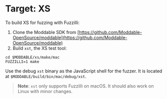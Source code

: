 # Target: XS

To build XS for fuzzing with Fuzzilli:

1. Clone the Moddable SDK from [https://github.com/Moddable-OpenSource/moddable](https://github.com/Moddable-OpenSource/moddable)
2. Build `xst`, the XS test tool:

```console
cd $MODDABLE/xs/make/mac
FUZZILLI=1 make
```

Use the debug `xst` binary as the JavaScript shell for the fuzzer. It is located at `$MODDABLE/build/bin/mac/debug/xst`.

> **Note**: `xst` only supports Fuzzilli on macOS. It should also work on Linux with minor changes.
